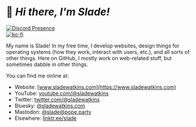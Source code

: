 # :wave: *Hi there, I'm Slade!*

[![Discord Presence](https://lanyard.cnrad.dev/api/701886841275547658)](https://discord.com/users/701886841275547658)  
[![ko-fi](https://ko-fi.com/img/githubbutton_sm.svg)](https://ko-fi.com/O4O34KS9A)  

My name is Slade! In my free time, I develop websites, design things for operating systems (how they work, interact with users, etc.), and all sorts of other things. Here on GitHub, I mostly work on web-related stuff, but sometimes dabble in other things. 

You can find me online at:
  - Website: [www.sladewatkins.com](https://www.sladewatkins.com)
  - YouTube: [youtube.com/@sladewatkins](https://www.youtube.com/@sladewatkins)
  - Twitter: [twitter.com/@sladewatkins](https://twitter.com/sladewatkins)
  - Bluesky: [@sladewatkins.com](https://bsky.app/profile/sladewatkins.com)
  - Mastodon: [@slade@pope.party](https://pope.party/@slade)
  - Elsewhere: [linktr.ee/slade](https://linktr.ee/slade)
